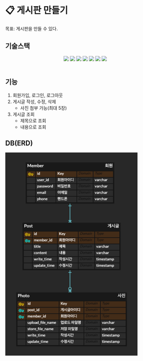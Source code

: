 # 📋 게시판 만들기
목표: 게시판을 만들 수 있다.

## 기술스택
<div align="center">
<img src="https://img.shields.io/badge/java-007396?style=for-the-badge&logo=java&logoColor=white">
<img src="https://img.shields.io/badge/springboot-6DB33F?style=for-the-badge&logo=springboot&logoColor=white">
<img src="https://img.shields.io/badge/spring_data_jpa-6DB33F?style=for-the-badge&logo=springboot&logoColor=white">
<img src="https://img.shields.io/badge/H2Database-004F9F?style=for-the-badge&logo=H2&logoColor=white">
<img src="https://img.shields.io/badge/postman-FF6C37?style=for-the-badge&logo=postman&logoColor=white">
<img src="https://img.shields.io/badge/bootstrap-7952B3?style=for-the-badge&logo=bootstrap&logoColor=white">
<img src="https://img.shields.io/badge/thymeleaf-005F0F?style=for-the-badge&logo=thymeleaf&logoColor=white">
</div>
<br>

## 기능
1. 회원가입, 로그인, 로그아웃
2. 게시글 작성, 수정, 삭제
   * 사진 첨부 가능(최대 5장)
3. 게시글 조회
   * 제목으로 조회
   * 내용으로 조회

## DB(ERD)

![DB.png](DB.png)